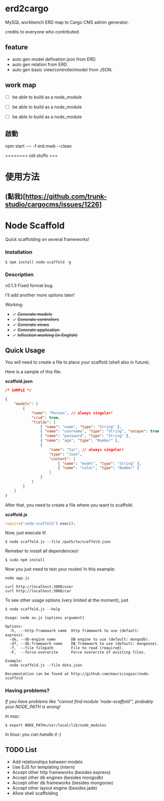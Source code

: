 
# erd2cargo
MySQL workbench ERD map to Cargo CMS admin generator.

credits to everyone who contributed.

## feature
* auto gen model defination json from ERD.
* auto gen relation from ERD.
* auto gen basic view/controller/model from JSON.

## work map
- [ ] be able to build as a node_module
- [ ] be able to build as a node_module
- [ ] be able to build as a node_module


## 啟動
npm start --- -f erd.mwb --clean

======== old stuffs ===


# 使用方法
## (點我)[https://github.com/trunk-studio/cargocms/issues/1226]


# Node Scaffold
Quick scaffolding on several frameworks!

### Installation

```shell
$ npm install node-scaffold -g
```

### Description

v0.1.3
Fixed format bug.

I'll add another more options later!

Working:
* ✓ ~~Generate models~~
* ✓ ~~Generate controllers~~
* ✓ ~~Generate views~~
* ✓ ~~Generate application~~
* ✓ ~~Inflection working (in English)~~

## Quick Usage

You will need to create a file to place your scaffold (shell also in future).

Here is a sample of this file:

**scaffold.json**
```json
/* SAMPLE */

{
	"models": [
		{
			"name": "Person", // always singular!
			"crud": true,
			"fields": [
				{ "name": "name", "type": "String" },
				{ "name": "username", "type": "String", "unique": true },
				{ "name": "password", "type": "String" },
				{ "name": "age", "type": "Number" },
				{
					"name": "Car", // always singular!
					"type": "Json",
					"content": [
						{ "name": "model", "type": "String" },
						{ "name": "color", "type": "Number" }
					]
				}
			]
		}
	]
}

```

After that, you need to create a file where you want to scaffold:

**scaffold.js**
```javascript
require('node-scaffold').exec();
```

Now, just execute it!
```shell
$ node scaffold.js --file /path/to/scaffold.json
```

Remeber to install all dependencies!
```shell
$ sudo npm install
```

Now you just need to test your routes! In this example:
```shell
node app.js

curl http://localhost:3000/user
curl http://localhost:3000/car
```

To see other usage options (very limited at the moment), just
```shell
$ node scaffold.js --help

Usage: node xx.js [options argument]

Options:
  -h,  --http-framework name  Http framework to use (default: express).
  -de, --db-engine name       DB engine to use (default: mongodb).
  -df, --db-framework name    DB framework to use (default: mongoose).
  -f,  --file filepath        File to read (required).
  -F,  --force-overwrite      Force overwrite of existing files.

Example:
  node scaffold.js --file data.json

Documentation can be found at http://github.com/mauriciogior/node-scaffold
```

### Having problems?

*If you have problems like "cannot find module 'node-scaffold'", probably your NODE_PATH is wrong!*

*In mac:*
```shell
$ export NODE_PATH=/usr/local/lib/node_modules
```

*In linux: you can handle it :)*

## TODO List
* Add relationships between models
* Use EJS for templating (intern)
* Accept other http frameworks (besides express)
* Accept other db engines (besides mongodb)
* Accept other db frameworks (besides mongoose)
* Accept other layout engine (besides jade)
* Allow shell scaffolding
